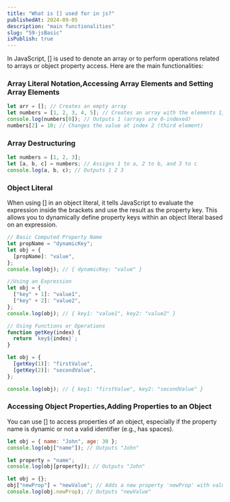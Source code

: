 ```yaml
---
title: "What is [] used for in js?"
publishedAt: 2024-09-05
description: "main functionalities"
slug: "59-jsBasic"
isPublish: true
---
```


In JavaScript, [] is used to denote an array or to perform operations related to arrays or object property access. Here are the main functionalities:

### Array Literal Notation,Accessing Array Elements and Setting Array Elements

```js
let arr = []; // Creates an empty array
let numbers = [1, 2, 3, 4, 5]; // Creates an array with the elements 1, 2, 3, 4, 5
console.log(numbers[0]); // Outputs 1 (arrays are 0-indexed)
numbers[2] = 10; // Changes the value at index 2 (third element)
```

### Array Destructuring

```js
let numbers = [1, 2, 3];
let [a, b, c] = numbers; // Assigns 1 to a, 2 to b, and 3 to c
console.log(a, b, c); // Outputs 1 2 3
```

### Object Literal

When using [] in an object literal, it tells JavaScript to evaluate the expression inside the brackets and use the result as the property key. This allows you to dynamically define property keys within an object literal based on an expression.

```js
// Basic Computed Property Name
let propName = "dynamicKey";
let obj = {
  [propName]: "value",
};
console.log(obj); // { dynamicKey: "value" }

//Using an Expression
let obj = {
  ["key" + 1]: "value1",
  ["key" + 2]: "value2",
};
console.log(obj); // { key1: "value1", key2: "value2" }

// Using Functions or Operations
function getKey(index) {
  return `key${index}`;
}

let obj = {
  [getKey(1)]: "firstValue",
  [getKey(2)]: "secondValue",
};

console.log(obj); // { key1: "firstValue", key2: "secondValue" }
```

### Accessing Object Properties,Adding Properties to an Object

You can use [] to access properties of an object, especially if the property name is dynamic or not a valid identifier (e.g., has spaces).

```js
let obj = { name: "John", age: 30 };
console.log(obj["name"]); // Outputs "John"

let property = "name";
console.log(obj[property]); // Outputs "John"

let obj = {};
obj["newProp"] = "newValue"; // Adds a new property 'newProp' with value 'newValue'
console.log(obj.newProp); // Outputs "newValue"
```
